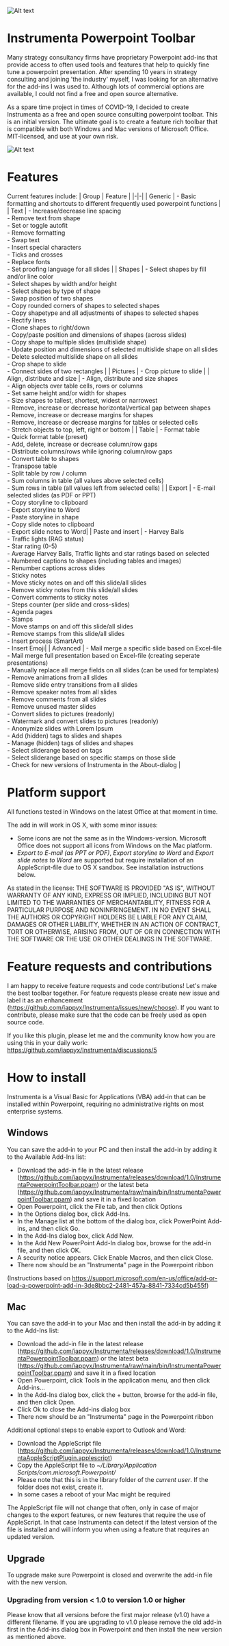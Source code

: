 
![Alt text](img/logo-instrumenta-small.png?raw=true "Instrumenta Powerpoint Toolbar")
# Instrumenta Powerpoint Toolbar

Many strategy consultancy firms have proprietary Powerpoint add-ins that provide access to often used tools and features that help to quickly fine tune a powerpoint presentation. After spending 10 years in strategy consulting and joining 'the industry' myself, I was looking for an alternative for the add-ins I was used to. Although lots of commercial options are available, I could not find a free and open source alternative. 

As a spare time project in times of COVID-19, I decided to create Instrumenta as a free and open source consulting powerpoint toolbar. This is an initial version. The ultimate goal is to create a feature rich toolbar that is compatible with both Windows and Mac versions of Microsoft Office. MIT-licensed, and use at your own risk.

![Alt text](img/instrumenta-win-1.0.png?raw=true "Instrumenta Powerpoint Toolbar (Windows)")


# Features
Current features include:
| Group | Feature |
|-|-|
| Generic | - Basic formatting and shortcuts to different frequently used powerpoint functions |
| Text | - Increase/decrease line spacing<br>- Remove text from shape<br>- Set or toggle autofit <br>- Remove formatting<br>- Swap text<br>- Insert special characters<br>- Ticks and crosses<br>- Replace fonts<br>- Set proofing language for all slides |
| Shapes | - Select shapes by fill and/or line color<br>- Select shapes by width and/or height<br>- Select shapes by type of shape<br>- Swap position of two shapes<br>- Copy rounded corners of shapes to selected shapes<br>- Copy shapetype and all adjustments of shapes to selected shapes<br>- Rectify lines<br>- Clone shapes to right/down<br>- Copy/paste position and dimensions of shapes (across slides)<br>- Copy shape to multiple slides (multislide shape)<br>- Update position and dimensions of selected multislide shape on all slides<br>- Delete selected multislide shape on all slides<br>- Crop shape to slide<br>- Connect sides of two rectangles  |
| Pictures | - Crop picture to slide |
| Align, distribute and size | - Align, distribute and size shapes<br>- Align objects over table cells, rows or columns <br>- Set same height and/or width for shapes<br>- Size shapes to tallest, shortest, widest or narrowest<br>- Remove, increase or decrease horizontal/vertical gap between shapes<br>- Remove, increase or decrease margins for shapes<br>- Remove, increase or decrease margins for tables or selected cells <br>- Stretch objects to top, left, right or bottom |
| Table | - Format table<br>- Quick format table (preset)<br>- Add, delete, increase or decrease column/row gaps <br>- Distribute columns/rows while ignoring column/row gaps <br>- Convert table to shapes<br>- Transpose table<br>- Split table by row / column<br>- Sum columns in table (all values above selected cells)<br>- Sum rows in table (all values left from selected cells) |
| Export | - E-mail selected slides (as PDF or PPT)<br>- Copy storyline to clipboard<br>- Export storyline to Word<br>- Paste storyline in shape<br>- Copy slide notes to clipboard<br>- Export slide notes to Word|
| Paste and insert | - Harvey Balls<br>- Traffic lights (RAG status)<br>- Star rating (0-5)<br>- Average Harvey Balls, Traffic lights and star ratings based on selected<br>- Numbered captions to shapes (including tables and images)<br>- Renumber captions across slides<br>- Sticky notes<br>- Move sticky notes on and off this slide/all slides<br>- Remove sticky notes from this slide/all slides<br>- Convert comments to sticky notes<br>- Steps counter (per slide and cross-slides)<br>- Agenda pages<br>- Stamps<br>- Move stamps on and off this slide/all slides<br>- Remove stamps from this slide/all slides<br>- Insert process (SmartArt) <br>- Insert Emoji|
| Advanced | - Mail merge a specific slide based on Excel-file<br>- Mail merge full presentation based on Excel-file (creating seperate presentations)<br>- Manually replace all merge fields on all slides (can be used for templates)<br>- Remove animations from all slides<br>- Remove slide entry transitions from all slides<br>- Remove speaker notes from all slides<br>- Remove comments from all slides<br>- Remove unused master slides<br>- Convert slides to pictures (readonly)<br>- Watermark and convert slides to pictures (readonly)<br>- Anonymize slides with Lorem Ipsum<br>- Add (hidden) tags to slides and shapes<br>- Manage (hidden) tags of slides and shapes<br>- Select sliderange based on tags<br>- Select sliderange based on specific stamps on those slide<br>- Check for new versions of Instrumenta in the About-dialog |

# Platform support
All functions tested in Windows on the latest Office at that moment in time.

The add in will work in OS X, with some minor issues:
* Some icons are not the same as in the Windows-version. Microsoft Office does not support all icons from Windows on the Mac platform.
* *Export to E-mail (as PPT or PDF)*, *Export storyline to Word* and *Export slide notes to Word* are supported but require installation of an AppleScript-file due to OS X sandbox. See installation instructions below.

As stated in the license: THE SOFTWARE IS PROVIDED "AS IS", WITHOUT WARRANTY OF ANY KIND, EXPRESS OR IMPLIED, INCLUDING BUT NOT LIMITED TO THE WARRANTIES OF MERCHANTABILITY, FITNESS FOR A PARTICULAR PURPOSE AND NONINFRINGEMENT. IN NO EVENT SHALL THE AUTHORS OR COPYRIGHT HOLDERS BE LIABLE FOR ANY CLAIM, DAMAGES OR OTHER LIABILITY, WHETHER IN AN ACTION OF CONTRACT, TORT OR OTHERWISE, ARISING FROM, OUT OF OR IN CONNECTION WITH THE SOFTWARE OR THE USE OR OTHER DEALINGS IN THE SOFTWARE.

# Feature requests and contributions
I am happy to receive feature requests and code contributions! Let's make the best toolbar together. For feature requests please create new issue and label it as an enhancement (https://github.com/iappyx/Instrumenta/issues/new/choose). If you want to contribute, please make sure that the code can be freely used as open source code.

If you like this plugin, please let me and the community know how you are using this in your daily work: https://github.com/iappyx/Instrumenta/discussions/5

# How to install 
Instrumenta is a Visual Basic for Applications (VBA) add-in that can be installed within Powerpoint, requiring no administrative rights on most enterprise systems.

## Windows
You can save the add-in to your PC and then install the add-in by adding it to the Available Add-Ins list:
- Download the add-in file in the latest release (https://github.com/iappyx/Instrumenta/releases/download/1.0/InstrumentaPowerpointToolbar.ppam) or the latest beta (https://github.com/iappyx/Instrumenta/raw/main/bin/InstrumentaPowerpointToolbar.ppam) and save it in a fixed location
- Open Powerpoint, click the File tab, and then click Options
- In the Options dialog box, click Add-Ins.
- In the Manage list at the bottom of the dialog box, click PowerPoint Add-ins, and then click Go.
- In the Add-Ins dialog box, click Add New.
- In the Add New PowerPoint Add-In dialog box, browse for the add-in file, and then click OK.
- A security notice appears. Click Enable Macros, and then click Close.
- There now should be an "Instrumenta" page in the Powerpoint ribbon

(Instructions based on https://support.microsoft.com/en-us/office/add-or-load-a-powerpoint-add-in-3de8bbc2-2481-457a-8841-7334cd5b455f)

## Mac
You can save the add-in to your Mac and then install the add-in by adding it to the Add-Ins list:
- Download the add-in file in the latest release (https://github.com/iappyx/Instrumenta/releases/download/1.0/InstrumentaPowerpointToolbar.ppam) or the latest beta (https://github.com/iappyx/Instrumenta/raw/main/bin/InstrumentaPowerpointToolbar.ppam) and save it in a fixed location
- Open Powerpoint, click Tools in the application menu, and then click Add-ins...
- In the Add-Ins dialog box, click the + button, browse for the add-in file, and then click Open.
- Click Ok to close the Add-ins dialog box
- There now should be an "Instrumenta" page in the Powerpoint ribbon

Additional optional steps to enable export to Outlook and Word:
- Download the AppleScript file (https://github.com/iappyx/Instrumenta/releases/download/1.0/InstrumentaAppleScriptPlugin.applescript) 
- Copy the AppleScript file to *~/Library/Application Scripts/com.microsoft.Powerpoint/*
- Please note that this is in the library folder of the *current user*. If the folder does not exist, create it.
- In some cases a reboot of your Mac might be required

The AppleScript file will not change that often, only in case of major changes to the export features, or new features that require the use of AppleScript. In that case Instrumenta can detect if the latest version of the file is installed and will inform you when using a feature that requires an updated version.

## Upgrade
To upgrade make sure Powerpoint is closed and overwrite the add-in file with the new version. 

### Upgrading from version < 1.0 to version 1.0 or higher
Please know that all versions before the first major release (v1.0) have a different filename. If you are upgrading to v1.0 please remove the old add-in first in the Add-ins dialog box in Powerpoint and then install the new version as mentioned above.

